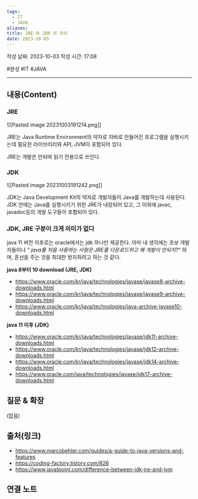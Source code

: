 ```yaml
---
tags:
  - IT
  - JAVA
aliases: 
title: JRE 와 JDK 의 차이
date: 2023-10-03
---
```

작성 날짜: 2023-10-03
작성 시간: 17:08

#완성 #IT #JAVA 

----
## 내용(Content)

### JRE

![[Pasted image 20231003191214.png]]

JRE는 Java Runtime Environment의 약자로 자바로 만들어진 프로그램을 실행시키는데 필요한 라이브러리와 API, JVM이 포함되어 있다.

JRE는 개발은 안되며 읽기 전용으로 쓰인다.

### JDK

![[Pasted image 20231003191242.png]]

JDK는 Java Development Kit의 약자로 개발자들이 Java를 개발하는데 사용된다.  JDK 안에는 Java를 실행시키기 위한 JRE가 내장되어 있고, 그 이외에 javac, javadoc등의 개발 도구들이 포함되어 있다.

### JDK, JRE 구분이 크게 의미가 없다

java 11 버전 이후로는 oracle에서는 jdk 하나만 제공한다. 아마 내 생각에는 초보 개발자들이나 *" java를 처음 사용하는 사람은 JRE를 다운로드하고 왜 개발이 안되지?"* 하며, 혼선을 주는 것을 최대한 방지하려고 하는 것 같다.

**java 8부터 10 download (JRE, JDK)**
- https://www.oracle.com/kr/java/technologies/javase/javase8-archive-downloads.html
- https://www.oracle.com/kr/java/technologies/javase/javase9-archive-downloads.html
- https://www.oracle.com/kr/java/technologies/java-archive-javase10-downloads.html

**java 11 이후 (JDK)**
- https://www.oracle.com/kr/java/technologies/javase/jdk11-archive-downloads.html
- https://www.oracle.com/kr/java/technologies/javase/jdk12-archive-downloads.html
- https://www.oracle.com/kr/java/technologies/javase/jdk14-archive-downloads.html
- https://www.oracle.com/java/technologies/javase/jdk17-archive-downloads.html

## 질문 & 확장

(없음)

## 출처(링크)
- https://www.marcobehler.com/guides/a-guide-to-java-versions-and-features
- https://coding-factory.tistory.com/826
- https://www.javatpoint.com/difference-between-jdk-jre-and-jvm
## 연결 노트










